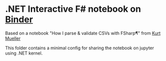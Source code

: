 # .NET Interactive F# notebook on [Binder](https://mybinder.org/)

Based on a notebook "How I parse & validate CSVs with FSharp¶" from [Kurt Mueller](https://github.com/kurt-mueller-osumc)

This folder contains a minimal config for sharing the notebook on jupyter using .NET kernel.
